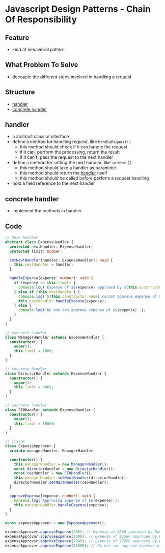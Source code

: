 # Javascript Design Patterns - Chain Of Responsibility

## Feature

- kind of behavioral pattern

## What Problem To Solve

- decouple the different steps involved in handling a request

## Structure

- [handler](#handler)
- [concrete handler](#concrete-handler)

## handler

- a abstract class or interface
- define a method for handling request, like `handleRequest()`
  - this method should check if it can handle the request
  - if it can, perform the processing, return the result
  - if it can't, pass the request to the next handler
- define a method for setting the next handler, like `setNext()`
  - this method should take a handler as parameter
  - this method should return the [handler]() itself
  - this method should be called before perform a request handling
- hold a field reference to the next handler

## concrete handler

- implement the methods in handler

## Code

```ts
// base handler
abstract class ExpenseHandler {
  protected nextHandler: ExpenseHandler;
  protected limit: number;

  setNextHandler(handler: ExpenseHandler): void {
    this.nextHandler = handler;
  }

  handleExpense(expense: number): void {
    if (expense <= this.limit) {
      console.log(`Expense of $${expense} approved by ${this.constructor.name}`);
    } else if (this.nextHandler) {
      console.log(`${this.constructor.name} cannot approve expense of $${expense}. Passing it on to ${this.nextHandler.constructor.name}.`);
      this.nextHandler.handleExpense(expense);
    } else {
      console.log(`No one can approve expense of $${expense}.`);
    }
  }
}

// concrete handler
class ManagerHandler extends ExpenseHandler {
  constructor() {
    super();
    this.limit = 1000;
  }
}

// concrete handler
class DirectorHandler extends ExpenseHandler {
  constructor() {
    super();
    this.limit = 5000;
  }
}

// concrete handler
class CEOHandler extends ExpenseHandler {
  constructor() {
    super();
    this.limit = 10000;
  }
}

// client
class ExpenseApprover {
  private managerHandler: ManagerHandler;

  constructor() {
    this.managerHandler = new ManagerHandler();
    const directorHandler = new DirectorHandler();
    const ceoHandler = new CEOHandler();
    this.managerHandler.setNextHandler(directorHandler);
    directorHandler.setNextHandler(ceoHandler);
  }

  approveExpense(expense: number): void {
    console.log(`Approving expense of $${expense}`);
    this.managerHandler.handleExpense(expense);
  }
}

const expenseApprover = new ExpenseApprover();

expenseApprover.approveExpense(500); // Expense of $500 approved by ManagerHandler
expenseApprover.approveExpense(1500); // Expense of $1500 approved by DirectorHandler
expenseApprover.approveExpense(7000); // Expense of $7000 approved by CEOHandler
expenseApprover.approveExpense(15000); // No one can approve expense of $15000.
```
